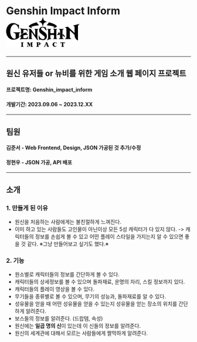 # Genshin Impact Inform　　　　　　　　　　　　　　<img src="/public/images/logo.png" width="200px" height="80px" title="px(픽셀) 크기 설정" alt=""></img><br/>
- - - 
## 원신 유저들 or 뉴비를 위한 게임 소개 웹 페이지 프로젝트


#### 프로젝트명: Genshin_impact_inform
#### 개발기간: 2023.09.06 ~ 2023.12.XX          

---
## 팀원
#### 김준서 - Web Frontend, Design, JSON 가공된 것 추가/수정
#### 정현우 - JSON 가공, API 배포
---
## 소개

### 1. 만들게 된 이유
- 원신을 처음하는 사람에게는 불친절하게 느껴진다.
- 이미 하고 있는 사람들도 고인물이 아닌이상 모든 5성 캐릭터가 다 있지 않다.
-> 캐릭터들의 정보를 손쉽게 볼 수 있고 어떤 플레이 스타일을 가지는지 알 수 있으면 좋을 것 같다.
※그냥 만들어보고 싶기도 했다.※

### 2. 기능
- 원소별로 캐릭터들의 정보를 간단하게 볼 수 있다.
- 캐릭터들의 상세정보를 볼 수 있으며 돌파재료, 운명의 자리, 스킬 정보까지 있다.
- 캐릭터들의 플레이 영상을 볼 수 있다.
- 무기들을 종류별로 볼 수 있으며, 무기의 성능과, 돌파재료를 알 수 있다.
- 성유물을 얻을 때 어떤 성유물을 얻을 수 있는지 성유물을 얻는 장소의 위치를 간단하게 알려준다.
- 보스들의 정보를 알려준다. (드랍템, 속성)
- 원신에는 **일곱 명의 신**이 있는데 이 신들의 정보를 알려준다.
- 원신의 세계관에 대해서 모르는 사람들에게 짤막하게 알려준다.